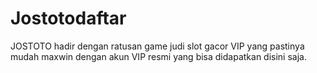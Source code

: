 # Jostotodaftar
JOSTOTO hadir dengan ratusan game judi slot gacor VIP yang pastinya mudah maxwin dengan akun VIP resmi yang bisa didapatkan disini saja.
